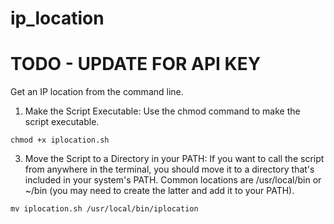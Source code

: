 # ip_location

# TODO - UPDATE FOR API KEY

Get an IP location from the command line.

1. Make the Script Executable: Use the chmod command to make the script executable.

  `chmod +x iplocation.sh`

3. Move the Script to a Directory in your PATH: If you want to call the script from anywhere in the terminal, you should move it to a directory that's included in your system's PATH. Common locations are /usr/local/bin or ~/bin (you may need to create the latter and add it to your PATH).

  `mv iplocation.sh /usr/local/bin/iplocation`
